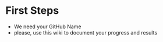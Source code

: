 # First Steps

- We need your GitHub Name
- please, use this wiki to document your progress and results




